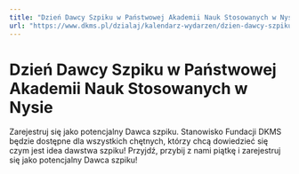 ```yaml
---
title: "Dzień Dawcy Szpiku w Państwowej Akademii Nauk Stosowanych w Nysie"
url: "https://www.dkms.pl/dzialaj/kalendarz-wydarzen/dzien-dawcy-szpiku-panstwowej-akademii-nauk-stosowanych-nysie-2024"
---
```


# Dzień Dawcy Szpiku w Państwowej Akademii Nauk Stosowanych w Nysie

Zarejestruj się jako potencjalny Dawca szpiku. Stanowisko Fundacji DKMS będzie dostępne dla wszystkich chętnych, którzy chcą dowiedzieć się czym jest idea dawstwa szpiku! Przyjdź, przybij z nami piątkę i zarejestruj się jako potencjalny Dawca szpiku!


